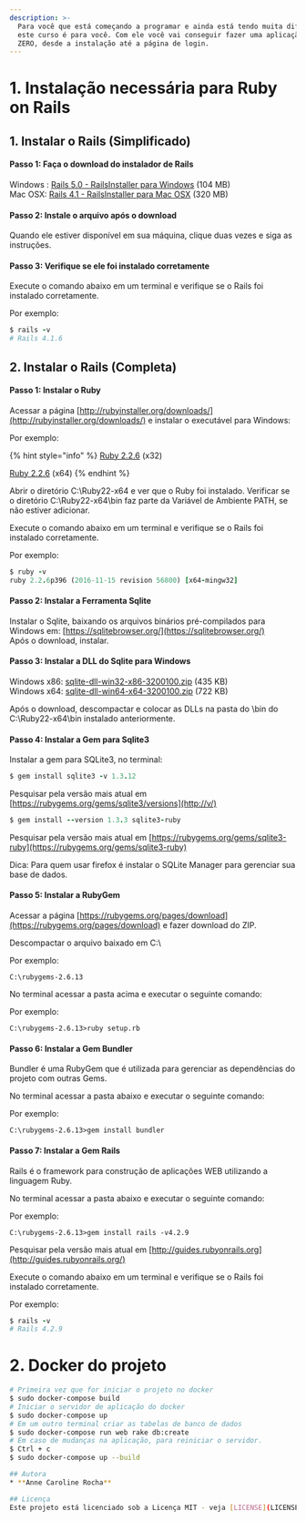 ```yaml
---
description: >-
  Para você que está começando a programar e ainda está tendo muita dificuldade,
  este curso é para você. Com ele você vai conseguir fazer uma aplicação WEB do
  ZERO, desde a instalação até a página de login.
---
```


# 1. Instalação necessária para Ruby on Rails

## 1. Instalar o Rails \(Simplificado\)

#### Passo 1: Faça o download do instalador de Rails

Windows : [Rails 5.0 - RailsInstaller para Windows](https://s3.amazonaws.com/railsinstaller/Windows/railsinstaller-3.3.0.exe) \(104 MB\)  
Mac OSX: [Rails 4.1 - RailsInstaller para Mac OSX](https://s3.amazonaws.com/railsinstaller/OSX/RailsInstaller-1.0.4-osx-10.7.app.tgz) \(320 MB\)

#### Passo 2: Instale o arquivo após o download

Quando ele estiver disponível em sua máquina, clique duas vezes e siga as instruções.

#### Passo 3: Verifique se ele foi instalado corretamente

Execute o comando abaixo em um terminal e verifique se o Rails foi instalado corretamente.

Por exemplo:

```ruby
$ rails -v
# Rails 4.1.6
```

## 2. Instalar o Rails \(Completa\)

#### Passo 1: Instalar o Ruby 

Acessar a página [http://rubyinstaller.org/downloads/](http://rubyinstaller.org/downloads/) e instalar o executável para Windows:  
  
Por exemplo: 

{% hint style="info" %}
 [Ruby 2.2.6](https://dl.bintray.com/oneclick/rubyinstaller/rubyinstaller-2.2.6.exe) \(x32\)

[Ruby 2.2.6](https://dl.bintray.com/oneclick/rubyinstaller/rubyinstaller-2.2.6-x64.exe) \(x64\)
{% endhint %}

Abrir o diretório C:\Ruby22-x64 e ver que o Ruby foi instalado. Verificar se o diretório C:\Ruby22-x64\bin faz parte da Variável de Ambiente PATH, se não estiver adicionar.

Execute o comando abaixo em um terminal e verifique se o Rails foi instalado corretamente.

Por exemplo:

```ruby
$ ruby -v
ruby 2.2.6p396 (2016-11-15 revision 56800) [x64-mingw32]
```

#### Passo 2: Instalar a Ferramenta Sqlite

Instalar o Sqlite, baixando os arquivos binários pré-compilados para Windows em: [https://sqlitebrowser.org/](https://sqlitebrowser.org/)   
Após o download, instalar.

#### Passo 3: Instalar a DLL do Sqlite para Windows

Windows x86: [sqlite-dll-win32-x86-3200100.zip](https://www.sqlite.org/2017/sqlite-dll-win32-x86-3200100.zip) \(435 KB\)  
Windows x64: [sqlite-dll-win64-x64-3200100.zip](https://www.sqlite.org/2017/sqlite-dll-win64-x64-3200100.zip) \(722 KB\)  
  
Após o download, descompactar e colocar as DLLs na pasta do \bin do C:\Ruby22-x64\bin instalado anteriormente.

#### Passo 4: Instalar a Gem para Sqlite3

Instalar a gem para SQLite3, no terminal:

```ruby
$ gem install sqlite3 -v 1.3.12
```

 Pesquisar pela versão mais atual em [https://rubygems.org/gems/sqlite3/versions](http://v/)

```ruby
$ gem install --version 1.3.3 sqlite3-ruby
```

 Pesquisar pela versão mais atual em [https://rubygems.org/gems/sqlite3-ruby](https://rubygems.org/gems/sqlite3-ruby)  
  
Dica: Para quem usar firefox é instalar o SQLite Manager para gerenciar sua base de dados.

#### Passo 5: Instalar a RubyGem

Acessar a página [https://rubygems.org/pages/download](https://rubygems.org/pages/download) e fazer download do ZIP.  
  
Descompactar o arquivo baixado em C:\  
  
Por exemplo:

```text
C:\rubygems-2.6.13
```

 No terminal acessar a pasta acima e executar o seguinte comando:  
  
Por exemplo:

```text
C:\rubygems-2.6.13>ruby setup.rb
```

#### Passo 6: Instalar a Gem Bundler

Bundler é uma RubyGem que é utilizada para gerenciar as dependências do projeto com outras Gems.  
  
No terminal acessar a pasta abaixo e executar o seguinte comando:  
  
Por exemplo:

```text
C:\rubygems-2.6.13>gem install bundler
```

#### Passo 7: Instalar a Gem Rails

Rails é o framework para construção de aplicações WEB utilizando a linguagem Ruby.  
  
No terminal acessar a pasta abaixo e executar o seguinte comando:  
  
Por exemplo:

```text
C:\rubygems-2.6.13>gem install rails -v4.2.9
```

Pesquisar pela versão mais atual em [http://guides.rubyonrails.org](http://guides.rubyonrails.org/)  
  
Execute o comando abaixo em um terminal e verifique se o Rails foi instalado corretamente.  
  
Por exemplo:

```ruby
$ rails -v
# Rails 4.2.9
```
# 2. Docker do projeto

```bash
# Primeira vez que for iniciar o projeto no docker
$ sudo docker-compose build
# Iniciar o servidor de aplicação do docker
$ sudo docker-compose up
# Em um outro terminal criar as tabelas de banco de dados
$ sudo docker-compose run web rake db:create
# Em caso de mudanças na aplicação, para reiniciar o servidor.
$ Ctrl + c
$ sudo docker-compose up --build

## Autora
* **Anne Caroline Rocha**

## Licença
Este projeto está licenciado sob a Licença MIT - veja [LICENSE](LICENSE)



